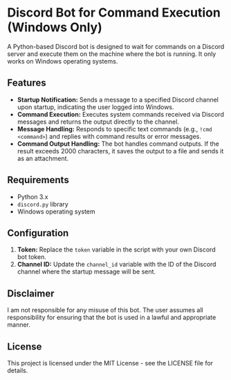 # Discord Bot for Command Execution (Windows Only)

A Python-based Discord bot is designed to wait for commands on a Discord server and execute them on the machine where the bot is running. It only works on Windows operating systems.

## Features

- **Startup Notification:** Sends a message to a specified Discord channel upon startup, indicating the user logged into Windows.
- **Command Execution:** Executes system commands received via Discord messages and returns the output directly to the channel.
- **Message Handling:** Responds to specific text commands (e.g., `!cmd <command>`) and replies with command results or error messages.
- **Command Output Handling:** The bot handles command outputs. If the result exceeds 2000 characters, it saves the output to a file and sends it as an attachment.

## Requirements

- Python 3.x
- `discord.py` library
- Windows operating system

## Configuration

1. **Token:** Replace the `token` variable in the script with your own Discord bot token.
2. **Channel ID:** Update the `channel_id` variable with the ID of the Discord channel where the startup message will be sent.

## Disclaimer
I am not responsible for any misuse of this bot. The user assumes all responsibility for ensuring that the bot is used in a lawful and appropriate manner.

## License
This project is licensed under the MIT License - see the LICENSE file for details.
